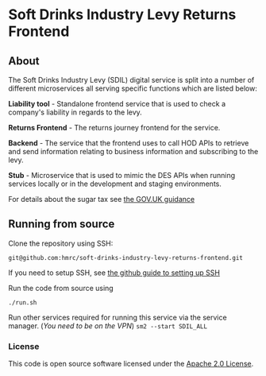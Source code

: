 
# Soft Drinks Industry Levy Returns Frontend

## About
The Soft Drinks Industry Levy (SDIL) digital service is split into a number of different microservices all serving specific functions which are listed below:

**Liability tool** - Standalone frontend service that is used to check a company's liability in regards to the levy.

**Returns Frontend** - The returns journey frontend for the service.

**Backend** - The service that the frontend uses to call HOD APIs to retrieve and send information relating to business information and subscribing to the levy.

**Stub** - Microservice that is used to mimic the DES APIs when running services locally or in the development and staging environments.

For details about the sugar tax see [the GOV.UK guidance](https://www.gov.uk/guidance/soft-drinks-industry-levy)

## Running from source
Clone the repository using SSH:

`git@github.com:hmrc/soft-drinks-industry-levy-returns-frontend.git`

If you need to setup SSH, see [the github guide to setting up SSH](https://help.github.com/articles/adding-a-new-ssh-key-to-your-github-account/)

Run the code from source using

`./run.sh`

Run other services required for running this service via the service manager. (*You need to be on the VPN*)
`sm2 --start SDIL_ALL`

### License

This code is open source software licensed under the [Apache 2.0 License]("http://www.apache.org/licenses/LICENSE-2.0.html").